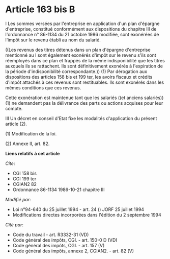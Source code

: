 # Article 163 bis B

I  Les sommes versées par l'entreprise en application d'un plan d'épargne d'entreprise, constitué conformément aux
dispositions du chapitre III de l'ordonnance n° 86-1134 du 21 octobre 1986 modifiée, sont exonérées de l'impôt sur le revenu
établi au nom du salarié.

((Les revenus des titres détenus dans un plan d'épargne d'entreprise mentionné au I sont également exonérés d'impôt sur le
revenu s'ils sont réemployés dans ce plan et frappés de la même indisponibilité que les titres auxquels ils se rattachent.
Ils sont définitivement exonérés à l'expiration de la période d'indisponibilité correspondante.)) (1) Par dérogation aux
dispositions des articles 158 bis et 199 ter, les avoirs fiscaux et crédits d'impôt attachés à ces revenus sont restituables.
Ils sont exonérés dans les mêmes conditions que ces revenus.

Cette exonération est maintenue tant que les salariés ((et anciens salariés)) (1) ne demandent pas la délivrance des parts ou
actions acquises pour leur compte.

III  Un décret en conseil d'Etat fixe les modalités d'application du présent article (2).

(1) Modification de la loi.

(2) Annexe II, art. 82.

**Liens relatifs à cet article**

_Cite_:

  - CGI 158 bis
  - CGI 199 ter
  - CGIAN2 82
  - Ordonnance 86-1134 1986-10-21 chapitre III

_Modifié par_:

  - Loi n°94-640 du 25 juillet 1994 - art. 24 () JORF 25 juillet 1994
  - Modifications directes incorporées dans l'édition du 2 septembre 1994

_Cité par_:

  - Code du travail - art. R3332-31 (VD)
  - Code général des impôts, CGI. - art. 150-0 D (VD)
  - Code général des impôts, CGI. - art. 157 (V)
  - Code général des impôts, annexe 2, CGIAN2. - art. 82 (V)
